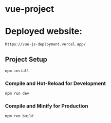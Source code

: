 # vue-project

# Deployed website:
```sh
https://vue-js-deployment.vercel.app/
```

## Project Setup

```sh
npm install
```

### Compile and Hot-Reload for Development

```sh
npm run dev
```

### Compile and Minify for Production

```sh
npm run build
```
